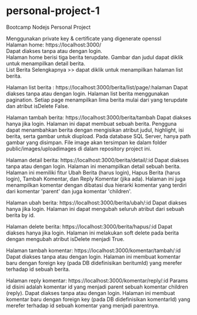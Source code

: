 # personal-project-1
Bootcamp Nodejs Personal Project


Menggunakan private key & certificate yang digenerate openssl <br />
Halaman home: https://localhost:3000/ <br />
Dapat diakses tanpa atau dengan login. <br />
Halaman home berisi tiga berita terupdate. Gambar dan judul dapat diklik untuk menampilkan detail berita. <br />
List Berita Selengkapnya >> dapat diklik untuk menampilkan halaman list berita.

Halaman list berita : https://localhost:3000/berita/list/page/:halaman
Dapat diakses tanpa atau dengan login.
Halaman list berita menggunakan pagination. Setiap page menampilkan lima berita mulai dari yang terupdate dan atribut isDelete False.

Halaman tambah berita: https://localhost:3000/berita/tambah
Dapat diakses hanya jika login.
Halaman ini dapat membuat sebuah berita. Pengguna dapat menambahkan berita dengan mengisikan atribut judul, highlight, isi berita, serta gambar untuk diupload.
Pada database SQL Server, hanya path gambar yang disimpan. File image akan tersimpan ke dalam folder public/images/uploadimages di dalam repository project ini.

Halaman detail berita: https://localhost:3000/berita/detail/:id
Dapat diakses tanpa atau dengan login.
Halaman ini menampilkan detail sebuah berita.
Halaman ini memiliki fitur Ubah Berita (harus login), Hapus Berita (harus login), Tambah Komentar, dan Reply Komentar (jika ada).
Halaman ini juga menampilkan komentar dengan dibatasi dua hierarki komentar yang terdiri dari komentar 'parent' dan juga komentar 'children'.

Halaman ubah berita: https://localhost:3000/berita/ubah/:id
Dapat diakses hanya jika login.
Halaman ini dapat mengubah seluruh atribut dari sebuah berita by id.

Halaman delete berita: https://localhost:3000/berita/hapus/:id
Dapat diakses hanya jika login.
Halaman ini melakukan soft delete pada berita dengan mengubah atribut isDelete menjadi True.

Halaman tambah komentar: https://localhost:3000/komentar/tambah/:id
Dapat diakses tanpa atau dengan login.
Halaman ini membuat komentar baru dengan foreign key (pada DB didefinisikan beritumId) yang merefer terhadap id sebuah berita.

Halaman reply komentar: https://localhost:3000/komentar/reply/:id
Params id disini adalah komentar id yang menjadi parent sebuah komentar children (reply).
Dapat diakses tanpa atau dengan login.
Halaman ini membuat komentar baru dengan foreign key (pada DB didefinisikan komentarId) yang merefer terhadap id sebuah komentar yang menjadi parentnya.
